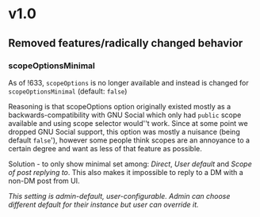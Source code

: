 # v1.0
## Removed features/radically changed behavior
### scopeOptionsMinimal
As of !633, `scopeOptions` is no longer available and instead is changed for `scopeOptionsMinimal` (default: `false`)

Reasoning is that scopeOptions option originally existed mostly as a backwards-compatibility with GNU Social which only had `public` scope available and using scope selector would''t work. Since at some point we dropped GNU Social support, this option was mostly a nuisance (being default `false`'), however some people think scopes are an annoyance to a certain degree and want as less of that feature as possible.

Solution - to only show minimal set among: *Direct*, *User default* and *Scope of post replying to*. This also makes it impossible to reply to a DM with a non-DM post from UI.

*This setting is admin-default, user-configurable. Admin can choose different default for their instance but user can override it.*
